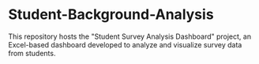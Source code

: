 # Student-Background-Analysis
This repository hosts the "Student Survey Analysis Dashboard" project, an Excel-based dashboard developed to analyze and visualize survey data from students.

